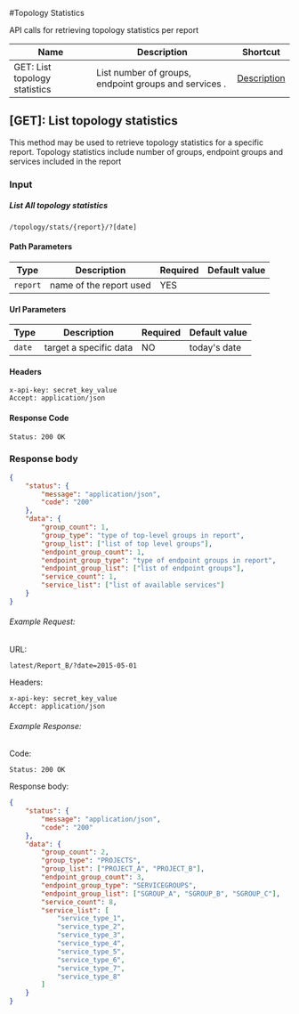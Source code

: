 #Topology Statistics

API calls for retrieving topology statistics per report

| Name                          | Description                                           | Shortcut                     |
| ----------------------------- | ----------------------------------------------------- | ---------------------------- |
| GET: List topology statistics | List number of groups, endpoint groups and services . | <a href="#1">Description</a> |

<a id="1"></a>

## [GET]: List topology statistics

This method may be used to retrieve topology statistics for a specific report. Topology statistics include number of groups, endpoint groups and services included in the report

### Input

##### List All topology statistics

```
/topology/stats/{report}/?[date]
```

#### Path Parameters

| Type     | Description             | Required | Default value |
| -------- | ----------------------- | -------- | ------------- |
| `report` | name of the report used | YES      |               |

#### Url Parameters

| Type   | Description            | Required | Default value |
| ------ | ---------------------- | -------- | ------------- |
| `date` | target a specific data | NO       | today's date  |

#### Headers

```
x-api-key: secret_key_value
Accept: application/json
```

#### Response Code

```
Status: 200 OK
```

### Response body

```json
{
    "status": {
        "message": "application/json",
        "code": "200"
    },
    "data": {
        "group_count": 1,
        "group_type": "type of top-level groups in report",
        "group_list": ["list of top level groups"],
        "endpoint_group_count": 1,
        "endpoint_group_type": "type of endpoint groups in report",
        "endpoint_group_list": ["list of endpoint groups"],
        "service_count": 1,
        "service_list": ["list of available services"]
    }
}
```

###### Example Request:

URL:

```
latest/Report_B/?date=2015-05-01
```

Headers:

```
x-api-key: secret_key_value
Accept: application/json
```

###### Example Response:

Code:

```
Status: 200 OK
```

Response body:

```json
{
    "status": {
        "message": "application/json",
        "code": "200"
    },
    "data": {
        "group_count": 2,
        "group_type": "PROJECTS",
        "group_list": ["PROJECT_A", "PROJECT_B"],
        "endpoint_group_count": 3,
        "endpoint_group_type": "SERVICEGROUPS",
        "endpoint_group_list": ["SGROUP_A", "SGROUP_B", "SGROUP_C"],
        "service_count": 8,
        "service_list": [
            "service_type_1",
            "service_type_2",
            "service_type_3",
            "service_type_4",
            "service_type_5",
            "service_type_6",
            "service_type_7",
            "service_type_8"
        ]
    }
}
```
